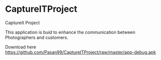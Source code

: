 # CaptureITProject
CaptureIt Project

This application is buid to enhance the communication between Photographers and customers.

Download here
https://github.com/Pasan99/CaptureITProject/raw/master/app-debug.apk
